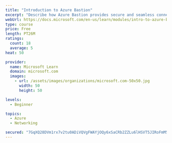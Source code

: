 ```yaml
---
title: "Introduction to Azure Bastion"
excerpt: "Describe how Azure Bastion provides secure and seamless connectivity to your VMs directly in the Azure portal. Determine whether Azure Bastion can replace your administrative jump boxes."
webUrl: https://docs.microsoft.com/en-us/learn/modules/intro-to-azure-bastion/
type: course
price: Free
length: PT26M
ratings:
  count: 18
  average: 5
heat: 50

provider:
  name: Microsoft Learn
  domain: microsoft.com
  images:
    - url: /assets/images/organizations/microsoft.com-50x50.jpg
      width: 50
      height: 50

levels:
  - Beginner

topics:
  - Azure
  - Networking

secured: "7GqXQ28DVm1rx7v2tu0ADiVQVgFWAYjOQy6xSaCRb2ZZLu6lHSVT5JIRoFmM5TsVAsilw7fv5Gx7HeZYw49VP8BWvdqqgW1haQ0+UqBbIYc8VkjhAoMzkS/4BFjZ70JwzokCdNLBldgSFn0dzikJZ7FGpc/FpVp0hUK/c+a/V4jOB2rrzI4pVpjZkZQdanjTtJbdVht+ZBioOoZ6fOzLxyHowctfvGvvHAfRswZmL+YZX8KhEFpI6/BsbDTOFQZz8H84arY0HWrQh8eeDnH7vZE79YYpS/GL+3cxwhJkNqbJw8pXi95Lz3sOyI98ejmGgyKdNUU+goyf37xkVSzF7aLNWDmwFGS8JfXZyDMZB2YrbrMxKuXbjz37xAo0vQs3GKLJO4JG0NeKyH7c9t8w7cyfE2x0eur7a1YwgV2dlxc=;RCirVT0SFIG9+UEZ+6ATcw=="
---
```


